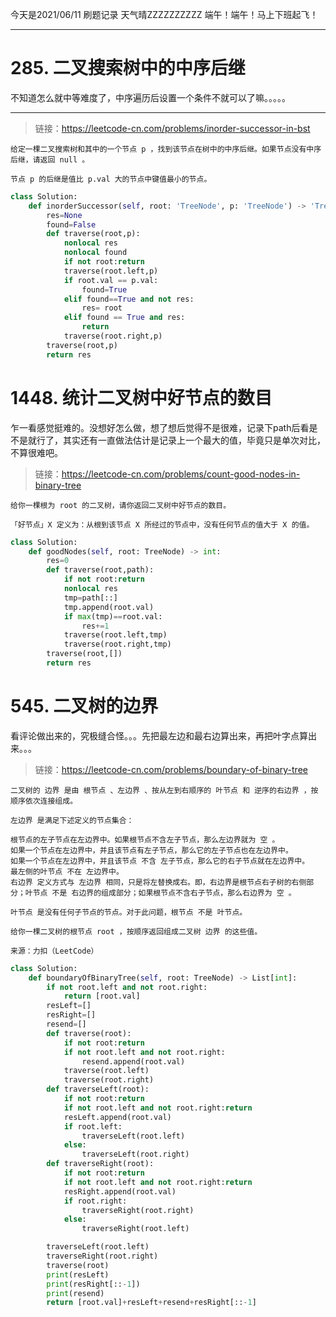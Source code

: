 今天是2021/06/11 刷题记录 天气晴ZZZZZZZZZZ 端午！端午！马上下班起飞！
***
# 285. 二叉搜索树中的中序后继
不知道怎么就中等难度了，中序遍历后设置一个条件不就可以了嘛。。。。。
***
> 链接：https://leetcode-cn.com/problems/inorder-successor-in-bst
```
给定一棵二叉搜索树和其中的一个节点 p ，找到该节点在树中的中序后继。如果节点没有中序后继，请返回 null 。

节点 p 的后继是值比 p.val 大的节点中键值最小的节点。
```
```py
class Solution:
    def inorderSuccessor(self, root: 'TreeNode', p: 'TreeNode') -> 'TreeNode':
        res=None
        found=False
        def traverse(root,p):
            nonlocal res
            nonlocal found
            if not root:return
            traverse(root.left,p)
            if root.val == p.val:
                found=True
            elif found==True and not res:
                res= root
            elif found == True and res:
                return
            traverse(root.right,p)
        traverse(root,p)
        return res
```
# 1448. 统计二叉树中好节点的数目
乍一看感觉挺难的。没想好怎么做，想了想后觉得不是很难，记录下path后看是不是就行了，其实还有一直做法估计是记录上一个最大的值，毕竟只是单次对比，不算很难吧。
> 链接：https://leetcode-cn.com/problems/count-good-nodes-in-binary-tree
```
给你一棵根为 root 的二叉树，请你返回二叉树中好节点的数目。

「好节点」X 定义为：从根到该节点 X 所经过的节点中，没有任何节点的值大于 X 的值。
```
```py
class Solution:
    def goodNodes(self, root: TreeNode) -> int:
        res=0
        def traverse(root,path):
            if not root:return
            nonlocal res
            tmp=path[::]
            tmp.append(root.val)
            if max(tmp)==root.val:
                res+=1
            traverse(root.left,tmp)
            traverse(root.right,tmp)
        traverse(root,[])
        return res
```
# 545. 二叉树的边界
看评论做出来的，究极缝合怪。。。先把最左边和最右边算出来，再把叶字点算出来。。。
> 链接：https://leetcode-cn.com/problems/boundary-of-binary-tree
```
二叉树的 边界 是由 根节点 、左边界 、按从左到右顺序的 叶节点 和 逆序的右边界 ，按顺序依次连接组成。

左边界 是满足下述定义的节点集合：

根节点的左子节点在左边界中。如果根节点不含左子节点，那么左边界就为 空 。
如果一个节点在左边界中，并且该节点有左子节点，那么它的左子节点也在左边界中。
如果一个节点在左边界中，并且该节点 不含 左子节点，那么它的右子节点就在左边界中。
最左侧的叶节点 不在 左边界中。
右边界 定义方式与 左边界 相同，只是将左替换成右。即，右边界是根节点右子树的右侧部分；叶节点 不是 右边界的组成部分；如果根节点不含右子节点，那么右边界为 空 。

叶节点 是没有任何子节点的节点。对于此问题，根节点 不是 叶节点。

给你一棵二叉树的根节点 root ，按顺序返回组成二叉树 边界 的这些值。

来源：力扣（LeetCode）
```
```py
class Solution:
    def boundaryOfBinaryTree(self, root: TreeNode) -> List[int]:
        if not root.left and not root.right:
            return [root.val]
        resLeft=[]
        resRight=[]
        resend=[]
        def traverse(root):
            if not root:return
            if not root.left and not root.right:
                resend.append(root.val)
            traverse(root.left)
            traverse(root.right)
        def traverseLeft(root):
            if not root:return
            if not root.left and not root.right:return
            resLeft.append(root.val)
            if root.left:
                traverseLeft(root.left)
            else:
                traverseLeft(root.right)
        def traverseRight(root):
            if not root:return
            if not root.left and not root.right:return
            resRight.append(root.val)
            if root.right:
                traverseRight(root.right)
            else:
                traverseRight(root.left)

        traverseLeft(root.left)
        traverseRight(root.right)
        traverse(root)
        print(resLeft)
        print(resRight[::-1])
        print(resend)
        return [root.val]+resLeft+resend+resRight[::-1]
```
